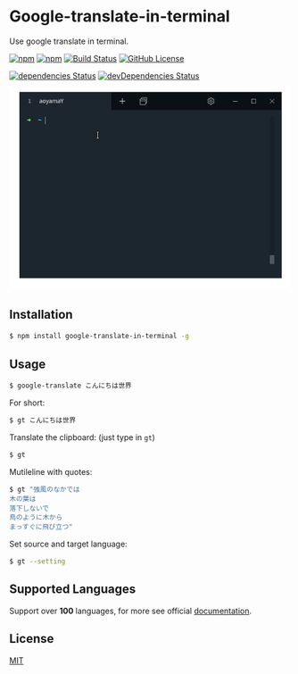 # Google-translate-in-terminal

Use google translate in terminal.

[![npm](https://img.shields.io/npm/v/google-translate-in-terminal)](https://www.npmjs.com/package/google-translate-in-terminal)
[![npm](https://img.shields.io/npm/dt/google-translate-in-terminal)](https://www.npmjs.com/package/google-translate-in-terminal)
[![Build Status](https://travis-ci.org/aoyamaY/google-translate-in-terminal.svg?branch=master)](https://travis-ci.org/aoyamaY/google-translate-in-terminal) 
[![GitHub License](https://img.shields.io/github/license/aoyamaY/google-translate-in-terminal)](https://github.com/aoyamaY/google-translate-in-terminal/blob/master/LICENSE)

[![dependencies Status](https://david-dm.org/aoyamaY/google-translate-in-terminal/status.svg)](https://david-dm.org/aoyamaY/google-translate-in-terminal)
[![devDependencies Status](https://david-dm.org/aoyamaY/google-translate-in-terminal/dev-status.svg)](https://david-dm.org/aoyamaY/google-translate-in-terminal?type=dev)

![screenshot](https://github.com/aoyamaY/picture-bed/blob/master/google-translate-in-terminal/screenshot.gif?raw=true)

## Installation

```bash
$ npm install google-translate-in-terminal -g
```

## Usage

```bash
$ google-translate こんにちは世界
```

For short:

```bash
$ gt こんにちは世界
```

Translate the clipboard: (just type in `gt`)

```bash
$ gt
```

Mutileline with quotes:

```bash
$ gt "強風のなかでは
木の葉は
落下しないで
鳥のように木から
まっすぐに飛び立つ"
```

Set source and target language:

```bash
$ gt --setting
```

## Supported Languages

Support over **100** languages, for more see official [documentation](https://cloud.google.com/translate/docs/languages).

## License

[MIT](https://github.com/aoyamaY/google-translate-in-terminal/blob/master/LICENSE)